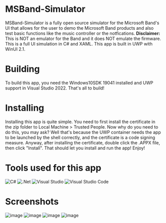 # MSBand-Simulator
MSBand-Simulator is a fully open source simulator for the Microsoft Band's UI that allows for the user to demo the Microsoft Band products and also test basic functions like the music controller or the notfications. **Disclaimer:** This is NOT an emulator for the Band and it does NOT emulate the firmware. This is a full UI simulation in C# and XAML. This app is built in UWP with WinUI 2.1.

# Building
To build this app, you need the Windows10SDK 19041 installed and UWP support in Visual Studio 2022. That's all to build!

# Installing
Installing this app is quite simple. You need to first install the certificate in the zip folder to Local Machine > Trusted People. Now why do you need to do this, you may ask? Well that's because the UWP container needs the app to be launched by the shell correctly, and the certificate is a code signing measure. Anyway, after installing the certificate, double click the .APPX file, then click "Install". That should let you install and run the app! Enjoy!

# Tools used for this app

![C#](https://img.shields.io/badge/c%23-%23239120.svg?style=for-the-badge&logo=c-sharp&logoColor=white) ![.Net](https://img.shields.io/badge/.NET-5C2D91?style=for-the-badge&logo=.net&logoColor=white) ![Visual Studio](https://img.shields.io/badge/Visual%20Studio-5C2D91.svg?style=for-the-badge&logo=visual-studio&logoColor=white) ![Visual Studio Code](https://img.shields.io/badge/Visual%20Studio%20Code-0078d7.svg?style=for-the-badge&logo=visual-studio-code&logoColor=white)

# Screenshots
![image](https://user-images.githubusercontent.com/83825746/190881357-85df94f4-6646-4abf-98ae-9dc6c2cb9721.png)
![image](https://user-images.githubusercontent.com/83825746/192073955-4acc4857-ff9d-4d32-9b8d-967af5972376.png)
![image](https://user-images.githubusercontent.com/83825746/190881370-f01e140f-16d5-45bf-ba37-28781bd6469e.png)
![image](https://user-images.githubusercontent.com/83825746/192073983-6dfcf805-8769-40ab-9b5d-d1c1bcb231fa.png)

